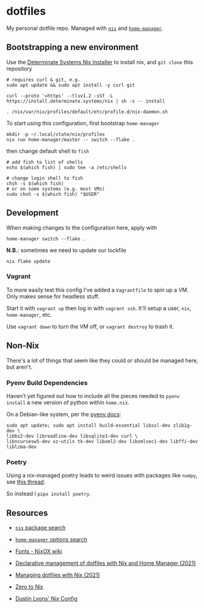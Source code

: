 # dotfiles

My personal dotfile repo. Managed with [`nix`](https://nixos.org/manual/nix/stable/introduction.html) and [`home-manager`](https://nix-community.github.io/home-manager/index.html).

## Bootstrapping a new environment

Use the [Determinate Systems Nix Installer](https://zero-to-nix.com/concepts/nix-installer) to install nix, and `git clone` this repository

```shell
# requires curl & git, e.g.
sudo apt update && sudo apt install -y curl git

curl --proto '=https' --tlsv1.2 -sSf -L https://install.determinate.systems/nix | sh -s -- install

. /nix/var/nix/profiles/default/etc/profile.d/nix-daemon.sh
```

To start using this configuration, first bootstrap `home-manager`

```shell
mkdir -p ~/.local/state/nix/profiles
nix run home-manager/master -- switch --flake .
```

then change default shell to `fish`

```shell
# add fish to list of shells
echo $(which fish) | sudo tee -a /etc/shells

# change login shell to fish
chsh -s $(which fish)
# or on some systems (e.g. most VMs)
sudo chsh -s $(which fish) "$USER"
```

## Development

When making changes to the configuration here, apply with

```shell
home-manager switch --flake .
```

**N.B.**: sometimes we need to update our lockfile

```shell
nix flake update
```

### Vagrant

To more easily test this config I've added a `Vagrantfile` to spin up a VM. Only makes sense for headless stuff.

Start it with `vagrant up` then log in with `vagrant ssh`. It'll setup a user, `nix`, `home-manager`, etc.

Use `vagrant down` to turn the VM off, or `vagrant destroy` to trash it.

## Non-Nix

There's a lot of things that seem like they could or should be managed here, but aren't.

### Pyenv Build Dependencies

Haven't yet figured out how to include all the pieces needed to `pyenv install` a new version of python within `home.nix`.

On a Debian-like system, per the [pyenv docs](https://github.com/pyenv/pyenv/wiki#suggested-build-environment):

```shell
sudo apt update; sudo apt install build-essential libssl-dev zlib1g-dev \
libbz2-dev libreadline-dev libsqlite3-dev curl \
libncursesw5-dev xz-utils tk-dev libxml2-dev libxmlsec1-dev libffi-dev liblzma-dev
```

### Poetry

Using a nix-managed poetry leads to weird issues with packages like `numpy`, see [this thread](https://discourse.nixos.org/t/nixos-with-poetry-installed-pandas-libstdc-so-6-cannot-open-shared-object-file/8442).

So instead I `pipx install poetry`.

## Resources

- [`nix` package search](https://search.nixos.org/packages)
- [`home-manager` options search](https://mipmip.github.io/home-manager-option-search/)

- [Fonts - NixOX wiki](https://nixos.wiki/wiki/Fonts)

- [Declarative management of dotfiles with Nix and Home Manager (2021)](https://www.bekk.christmas/post/2021/16/dotfiles-with-nix-and-home-manager)
- [Managing dotfiles with Nix (2021)](https://alexpearce.me/2021/07/managing-dotfiles-with-nix/)
- [Zero to Nix](https://zero-to-nix.com/)
- [Dustin Lyons' Nix Config](https://github.com/dustinlyons/nixos-config)

